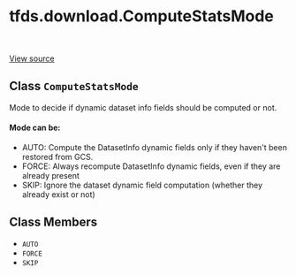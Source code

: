 <div itemscope itemtype="http://developers.google.com/ReferenceObject">
<meta itemprop="name" content="tfds.download.ComputeStatsMode" />
<meta itemprop="path" content="Stable" />
<meta itemprop="property" content="AUTO"/>
<meta itemprop="property" content="FORCE"/>
<meta itemprop="property" content="SKIP"/>
</div>

# tfds.download.ComputeStatsMode

<!-- Insert buttons -->

<table class="tfo-notebook-buttons tfo-api" align="left">
</table>

<a target="_blank" href="https://github.com/tensorflow/datasets/tree/master/tensorflow_datasets/core/download/util.py">View
source</a>

## Class `ComputeStatsMode`

<!-- Start diff -->

Mode to decide if dynamic dataset info fields should be computed or not.

<!-- Placeholder for "Used in" -->

#### Mode can be:

* AUTO: Compute the DatasetInfo dynamic fields only if they haven't been
  restored from GCS.
* FORCE: Always recompute DatasetInfo dynamic  fields, even if they are
  already present
* SKIP: Ignore the dataset dynamic field computation (whether they already
  exist or not)

## Class Members

*   `AUTO` <a id="AUTO"></a>
*   `FORCE` <a id="FORCE"></a>
*   `SKIP` <a id="SKIP"></a>

